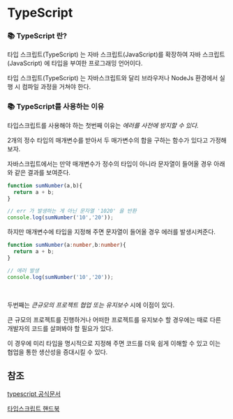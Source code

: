 # TypeScript

### 📚 TypeScript 란?

타입 스크립트(TypeScript) 는 자바 스크립트(JavaScript)를 확장하여 자바 스크립트(JavaScript) 에 타입을 부여한 프로그래밍 언어이다.

타입 스크립트(TypeScript) 는 자바스크립트와 달리 브라우저나 NodeJs 환경에서 실행 시 컴파일 과정을 거쳐야 한다.

### 📚 TypeScript를 사용하는 이유

타입스크립트를 사용해야 하는 첫번째 이유는 _에러를 사전에 방지할 수 있다._

2개의 정수 타입의 매개변수를 받아서 두 매가변수의 합을 구하는 함수가 있다고 가정해 보자.

자바스크립트에서는 만약 매개변수가 정수의 타입이 아니라 문자열이 들어올 경우 아래와 같은 결과를 보여준다.

```javascript
function sumNumber(a,b){
  return a + b;
}

// err 가 발생하는 게 아닌 문자열 '1020' 을 반환
console.log(sumNumber('10','20'));

```

하지만 매개변수에 타입을 지정해 주면 문자열이 들어올 경우 에러를 발생시켜준다.

```typescript
function sumNumber(a:number,b:number){
  return a + b;
}

// 에러 발생
console.log(sumNumber('10','20'));
```
<br>

두번째는 _큰규모의 프로젝트 협업 또는 유지보수_ 시에 이점이 있다.

큰 규모의 프로젝트를 진행하거나 어떠한 프로젝트를 유지보수 할 경우에는 때로 다른 개발자의 코드를 살펴봐야 할 필요가 있다.

이 경우에 미리 타입을 명시적으로 지정해 주면 코드를 더욱 쉽게 이해할 수 있고 이는 협업을 통한 생산성을 증대시킬 수 있다.

## 참조

[typescript 공식문서](https://joshua1988.github.io/ts/why-ts.html#%EC%99%9C-%ED%83%80%EC%9E%85%EC%8A%A4%ED%81%AC%EB%A6%BD%ED%8A%B8%EB%A5%BC-%EC%8D%A8%EC%95%BC%ED%95%A0%EA%B9%8C%EC%9A%94)

[타입스크립트 핸드북](https://joshua1988.github.io/ts/why-ts.html#%ED%83%80%EC%9E%85%EC%8A%A4%ED%81%AC%EB%A6%BD%ED%8A%B8%EB%9E%80)
